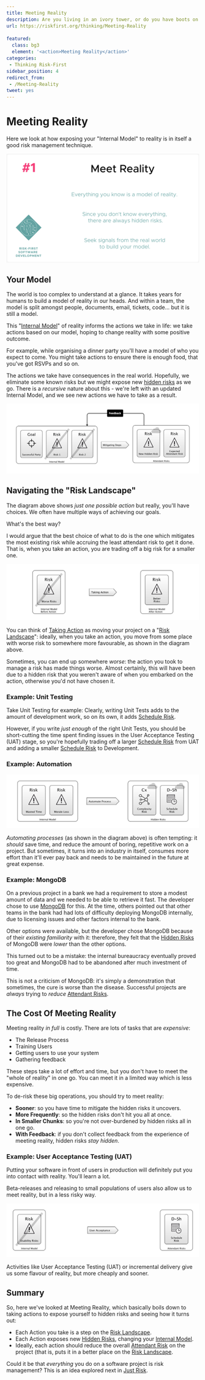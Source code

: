 ```yaml
---
title: Meeting Reality
description: Are you living in an ivory tower, or do you have boots on the ground?
url: https://riskfirst.org/thinking/Meeting-Reality

featured: 
  class: bg3
  element: '<action>Meeting Reality</action>'
categories:
 - Thinking Risk-First
sidebar_position: 4
redirect_from: 
 - /Meeting-Reality
tweet: yes
---
```


# Meeting Reality

Here we look at how exposing your "Internal Model" to reality is in itself a good risk management technique.

![Meeting Reality](/img/generated/principles/meet-reality.png)

## Your Model

The world is too complex to understand at a glance.  It takes years for humans to build a model of reality in our heads.  And within a team, the model is split amongst people, documents, email, tickets, code... but it is still a model.  

This "[Internal Model](../thinking/Glossary.md#Internal-Model)" of reality informs the actions we take in life: we take actions based on our model, hoping to change reality with some positive outcome.

For example, while organising a dinner party you'll have a model of who you expect to come.  You might take actions to ensure there is enough food, that you've got RSVPs and so on.

The actions we take have consequences in the real world.   Hopefully, we eliminate some known risks but we might expose new [hidden risks](../thinking/Glossary.md#hidden-risk) as we go.  There is a _recursive_ nature about this - we're left with an updated Internal Model, and we see new actions we have to take as a result.

![Taking actions changes reality, but changes your model of the risks too](/img/generated/introduction/model_vs_reality_2.png)

## Navigating the "Risk Landscape"

The diagram above shows _just one possible action_ but really, you'll have choices.  We often have multiple ways of achieving our goals.  

What's the best way?  

I would argue that the best choice of what to do is the one which mitigates the most existing risk while accruing the least attendant risk to get it done.  That is, when you take an action, you are trading off a big risk for a smaller one.  

![Navigating The Risk Landscape](/img/generated/introduction/risk_landscape_1.png)

You can think of [Taking Action](../thinking/Glossary.md#taking-action) as moving your project on a "[Risk Landscape](../risks/Risk-Landscape.md)":  ideally, when you take an action, you move from some place with worse risk to somewhere more favourable, as shown in the diagram above.

Sometimes, you can end up somewhere _worse_:  the action you took to manage a risk has made things worse.  Almost certainly, this will have been due to a hidden risk that you weren't aware of when you embarked on the action, otherwise you'd not have chosen it.  

### Example: Unit Testing

Take Unit Testing for example:  Clearly, writing Unit Tests adds to the amount of development work, so on its own, it adds [Schedule Risk](../risks/Scarcity-Risk.md#schedule-risk).   

However, if you write _just enough_ of the right Unit Tests, you should be short-cutting the time spent finding issues in the User Acceptance Testing (UAT) stage, so you're hopefully trading off a larger [Schedule Risk](../risks/Scarcity-Risk.md#schedule-risk) from UAT and adding a smaller [Schedule Risk](../risks/Scarcity-Risk.md#schedule-risk) to Development.  

### Example: Automation

![Hidden Risks of Automation](/img/generated/introduction/risk_landscape_2_automating.png)

_Automating processes_ (as shown in the diagram above) is often tempting: it _should_ save time, and reduce the amount of boring, repetitive work on a project.  But sometimes, it turns into an industry in itself, consumes more effort than it'll ever pay back and needs to be maintained in the future at great expense. 

### Example: MongoDB

On a previous project in a bank we had a requirement to store a modest amount of data and we needed to be able to retrieve it fast.  The developer chose to use [MongoDB](https://www.mongodb.com) for this.  At the time, others pointed out that other teams in the bank had had lots of difficulty deploying MongoDB internally, due to licensing issues and other factors internal to the bank.

Other options were available, but the developer chose MongoDB because of their _existing familiarity_ with it:   therefore, they felt that the [Hidden Risks](../thinking/Glossary.md#hidden-risk) of MongoDB were _lower_ than the other options.

This turned out to be a mistake:  the internal bureaucracy eventually proved too great and MongoDB had to be abandoned after much investment of time.

This is not a criticism of MongoDB: it's simply a demonstration that sometimes, the cure is worse than the disease.  Successful projects are _always_ trying to _reduce_ [Attendant Risks](../thinking/Glossary.md#attendant-risk).  

## The Cost Of Meeting Reality

Meeting reality _in full_ is costly.  There are lots of tasks that are _expensive_:

- The Release Process
- Training Users
- Getting users to use your system
- Gathering feedback

These steps take a lot of effort and time, but you don't have to meet the "whole of reality" in one go.  You can meet it in a limited way which is less expensive.  

To de-risk these big operations, you should try to meet reality:

- **Sooner**: so you have time to mitigate the hidden risks it uncovers.
- **More Frequently**: so the hidden risks don't hit you all at once.
- **In Smaller Chunks**: so you're not over-burdened by hidden risks all in one go.
- **With Feedback**: if you don't collect feedback from the experience of meeting reality, hidden risks _stay hidden_.

### Example: User Acceptance Testing (UAT)

Putting your software in front of users in production will definitely put you into contact with reality.  You'll learn a lot. 
 
Beta-releases and releasing to small populations of users also allow us to meet reality, but in a less risky way.

![Testing flushes out Hidden Risk, but increases Schedule Risk](/img/generated/introduction/meeting_reality_testing.png)

Activities like User Acceptance Testing (UAT) or incremental delivery give us some flavour of reality, but more cheaply and sooner.  

## Summary

So, here we've looked at Meeting Reality, which basically boils down to taking actions to expose yourself to hidden risks and seeing how it turns out:

- Each Action you take is a step on the [Risk Landscape](../thinking/Glossary.md#risk-landscape).
- Each Action exposes new [Hidden Risks](../thinking/Glossary.md#hidden-risk), changing your [Internal Model](../thinking/Glossary.md#Internal-Model).
- Ideally, each action should reduce the overall [Attendant Risk](../thinking/Glossary.md#attendant-risk) on the project (that is, puts it in a better place on the [Risk Landscape](../thinking/Glossary.md#risk-landscape).

Could it be that _everything_ you do on a software project is risk management? This is an idea explored next in [Just Risk](Just-Risk.md).



 
